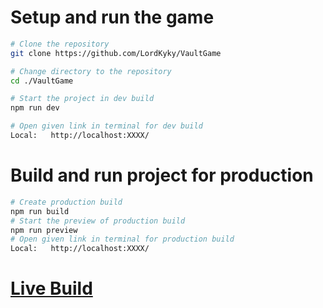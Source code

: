 # Setup and run the game
```sh
# Clone the repository
git clone https://github.com/LordKyky/VaultGame

# Change directory to the repository
cd ./VaultGame

# Start the project in dev build 
npm run dev

# Open given link in terminal for dev build
Local:   http://localhost:XXXX/
```
# Build and run project for production
```sh
# Create production build
npm run build
# Start the preview of production build 
npm run preview
# Open given link in terminal for production build
Local:   http://localhost:XXXX/
```
# [Live Build](https://lordkyky.itch.io/vault-mini-game)
